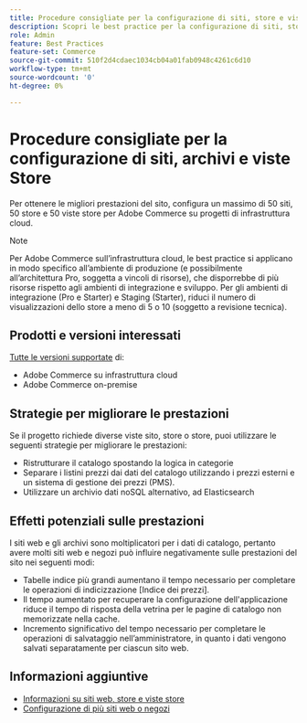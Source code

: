 ```yaml
---
title: Procedure consigliate per la configurazione di siti, store e viste store
description: Scopri le best practice per la configurazione di siti, store e viste Store per massimizzare le prestazioni del sito.
role: Admin
feature: Best Practices
feature-set: Commerce
source-git-commit: 510f2d4cdaec1034cb04a01fab0948c4261c6d10
workflow-type: tm+mt
source-wordcount: '0'
ht-degree: 0%

---
```



# Procedure consigliate per la configurazione di siti, archivi e viste Store

Per ottenere le migliori prestazioni del sito, configura un massimo di 50 siti, 50 store e 50 viste store per Adobe Commerce su progetti di infrastruttura cloud.

>[!NOTE]
>
>Per Adobe Commerce sull’infrastruttura cloud, le best practice si applicano in modo specifico all’ambiente di produzione (e possibilmente all’architettura Pro, soggetta a vincoli di risorse), che disporrebbe di più risorse rispetto agli ambienti di integrazione e sviluppo. Per gli ambienti di integrazione (Pro e Starter) e Staging (Starter), riduci il numero di visualizzazioni dello store a meno di 5 o 10 (soggetto a revisione tecnica).

## Prodotti e versioni interessati

[Tutte le versioni supportate](../../../release/versions.md) di:

- Adobe Commerce su infrastruttura cloud
- Adobe Commerce on-premise

## Strategie per migliorare le prestazioni

Se il progetto richiede diverse viste sito, store o store, puoi utilizzare le seguenti strategie per migliorare le prestazioni:

- Ristrutturare il catalogo spostando la logica in categorie
- Separare i listini prezzi dai dati del catalogo utilizzando i prezzi esterni e un sistema di gestione dei prezzi (PMS).
- Utilizzare un archivio dati noSQL alternativo, ad Elasticsearch

## Effetti potenziali sulle prestazioni

I siti web e gli archivi sono moltiplicatori per i dati di catalogo, pertanto avere molti siti web e negozi può influire negativamente sulle prestazioni del sito nei seguenti modi:

- Tabelle indice più grandi aumentano il tempo necessario per completare le operazioni di indicizzazione [Indice dei prezzi].
- Il tempo aumentato per recuperare la configurazione dell&#39;applicazione riduce il tempo di risposta della vetrina per le pagine di catalogo non memorizzate nella cache.
- Incremento significativo del tempo necessario per completare le operazioni di salvataggio nell’amministratore, in quanto i dati vengono salvati separatamente per ciascun sito web.


## Informazioni aggiuntive

- [Informazioni su siti web, store e viste store](https://devdocs.magento.com/cloud/configure/configure-best-practices.html#sites)
- [Configurazione di più siti web o negozi](https://devdocs.magento.com/cloud/project/project-multi-sites.html)

